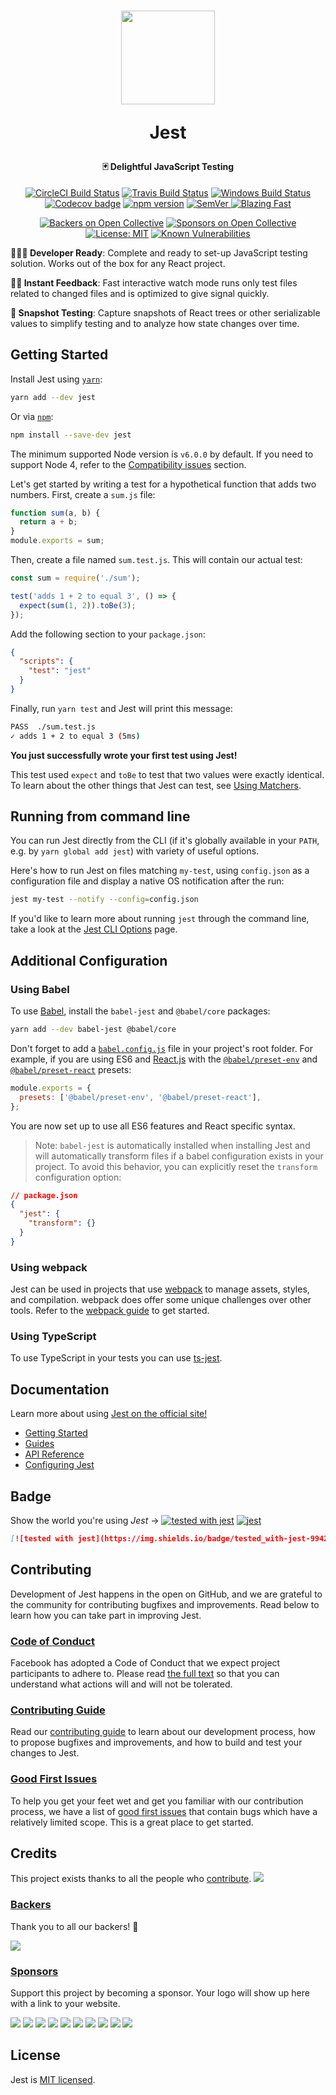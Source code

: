 <h1 align="center">
  <img src="http://dp.hanlon.io/313y3u2D0p38/jest.png" height="150" width="150"/>
  <p align="center">Jest</p>
  <p align="center" style="font-size: 0.5em">🃏 Delightful JavaScript Testing</p>
</h1>

<p align="center">
    <a href="https://circleci.com/gh/facebook/jest"><img src="https://circleci.com/gh/facebook/jest.svg?style=shield" alt="CircleCI Build Status"></a>
    <a href="https://travis-ci.org/facebook/jest"><img src="https://travis-ci.org/facebook/jest.svg?branch=master" alt="Travis Build Status"></a>
    <a href="https://ci.appveyor.com/project/Daniel15/jest/branch/master"><img src="https://ci.appveyor.com/api/projects/status/8n38o44k585hhvhd/branch/master?svg=true" alt="Windows Build Status"></a>
    <a href="https://codecov.io/gh/facebook/jest"><img src="https://codecov.io/gh/facebook/jest/branch/master/graph/badge.svg" alt="Codecov badge"></a>
    <a href="http://badge.fury.io/js/jest"><img src="https://badge.fury.io/js/jest.svg" alt="npm version"></a>
    <a href="https://dependabot.com/compatibility-score.html?dependency-name=jest&amp;package-manager=npm_and_yarn&amp;version-scheme=semver"><img src="https://api.dependabot.com/badges/compatibility_score?dependency-name=jest&amp;package-manager=npm_and_yarn&amp;version-scheme=semver" alt="SemVer">
    <a href="https://twitter.com/acdlite/status/974390255393505280"><img src="https://img.shields.io/badge/speed-blazing%20%F0%9F%94%A5-brightgreen.svg" alt="Blazing Fast"></a>
</p>
<p align="center">
    <a href="#backers"><img src="https://opencollective.com/jest/backers/badge.svg" alt="Backers on Open Collective"></a>
    <a href="#sponsors"><img src="https://opencollective.com/jest/sponsors/badge.svg" alt="Sponsors on Open Collective"></a>
    <a href="https://opensource.org/licenses/MIT"><img src="https://img.shields.io/badge/License-MIT-yellow.svg" alt="License: MIT"></a>
     <a href="https://snyk.io/test/github/facebook/jest?targetFile=packages/jest/package.json"><img src="https://snyk.io/test/github/facebook/jest/badge.svg?targetFile=packages/jest/package.json" alt="Known Vulnerabilities" data-canonical-src="https://snyk.io/test/github/facebook/jest?targetFile=packages/jest/package.json" style="max-width:100%;"></a>
</p>

**👩🏻‍💻 Developer Ready**: Complete and ready to set-up JavaScript testing solution. Works out of the box for any React project.

**🏃🏽 Instant Feedback**: Fast interactive watch mode runs only test files related to changed files and is optimized to give signal quickly.

**📸 Snapshot Testing**: Capture snapshots of React trees or other serializable values to simplify testing and to analyze how state changes over time.

## Getting Started

<!-- generated_getting_started_start -->

Install Jest using [`yarn`](https://yarnpkg.com/en/package/jest):

```bash
yarn add --dev jest
```

Or via [`npm`](https://www.npmjs.com/):

```bash
npm install --save-dev jest
```

The minimum supported Node version is `v6.0.0` by default. If you need to support Node 4, refer to the [Compatibility issues](https://jestjs.io/docs/en/troubleshooting#compatibility-issues) section.

Let's get started by writing a test for a hypothetical function that adds two numbers. First, create a `sum.js` file:

```javascript
function sum(a, b) {
  return a + b;
}
module.exports = sum;
```

Then, create a file named `sum.test.js`. This will contain our actual test:

```javascript
const sum = require('./sum');

test('adds 1 + 2 to equal 3', () => {
  expect(sum(1, 2)).toBe(3);
});
```

Add the following section to your `package.json`:

```json
{
  "scripts": {
    "test": "jest"
  }
}
```

Finally, run `yarn test` and Jest will print this message:

```bash
PASS  ./sum.test.js
✓ adds 1 + 2 to equal 3 (5ms)
```

**You just successfully wrote your first test using Jest!**

This test used `expect` and `toBe` to test that two values were exactly identical. To learn about the other things that Jest can test, see [Using Matchers](https://jestjs.io/docs/using-matchers).

## Running from command line

You can run Jest directly from the CLI (if it's globally available in your `PATH`, e.g. by `yarn global add jest`) with variety of useful options.

Here's how to run Jest on files matching `my-test`, using `config.json` as a configuration file and display a native OS notification after the run:

```bash
jest my-test --notify --config=config.json
```

If you'd like to learn more about running `jest` through the command line, take a look at the [Jest CLI Options](https://jestjs.io/docs/cli) page.

## Additional Configuration

### Using Babel

To use [Babel](http://babeljs.io/), install the `babel-jest` and `@babel/core` packages:

```bash
yarn add --dev babel-jest @babel/core
```

Don't forget to add a [`babel.config.js`](https://babeljs.io/docs/en/config-files) file in your project's root folder. For example, if you are using ES6 and [React.js](https://reactjs.org) with the [`@babel/preset-env`](https://babeljs.io/docs/en/babel-preset-env) and [`@babel/preset-react`](https://babeljs.io/docs/en/babel-preset-react) presets:

```js
module.exports = {
  presets: ['@babel/preset-env', '@babel/preset-react'],
};
```

You are now set up to use all ES6 features and React specific syntax.

> Note: `babel-jest` is automatically installed when installing Jest and will automatically transform files if a babel configuration exists in your project. To avoid this behavior, you can explicitly reset the `transform` configuration option:

```json
// package.json
{
  "jest": {
    "transform": {}
  }
}
```

### Using webpack

Jest can be used in projects that use [webpack](https://webpack.js.org/) to manage assets, styles, and compilation. webpack does offer some unique challenges over other tools. Refer to the [webpack guide](docs/Webpack.md) to get started.

### Using TypeScript

To use TypeScript in your tests you can use [ts-jest](https://github.com/kulshekhar/ts-jest).

<!-- generated_getting_started_end -->

## Documentation

Learn more about using [Jest on the official site!](https://jestjs.io)

- [Getting Started](https://jestjs.io/docs/en/getting-started)
- [Guides](https://jestjs.io/docs/en/snapshot-testing)
- [API Reference](https://jestjs.io/docs/en/api)
- [Configuring Jest](https://jestjs.io/docs/en/configuration)

## Badge

Show the world you're using _Jest_ → [![tested with jest](https://img.shields.io/badge/tested_with-jest-99424f.svg)](https://github.com/facebook/jest) [![jest](https://jestjs.io/img/jest-badge.svg)](https://github.com/facebook/jest)

```md
[![tested with jest](https://img.shields.io/badge/tested_with-jest-99424f.svg)](https://github.com/facebook/jest) [![jest](https://jestjs.io/img/jest-badge.svg)](https://github.com/facebook/jest)
```

## Contributing

Development of Jest happens in the open on GitHub, and we are grateful to the community for contributing bugfixes and improvements. Read below to learn how you can take part in improving Jest.

### [Code of Conduct](https://code.facebook.com/codeofconduct)

Facebook has adopted a Code of Conduct that we expect project participants to adhere to. Please read [the full text](https://code.facebook.com/codeofconduct) so that you can understand what actions will and will not be tolerated.

### [Contributing Guide](CONTRIBUTING.md)

Read our [contributing guide](CONTRIBUTING.md) to learn about our development process, how to propose bugfixes and improvements, and how to build and test your changes to Jest.

### [Good First Issues](https://github.com/facebook/jest/labels/%3Awave%3A%20Good%20First%20Issue)

To help you get your feet wet and get you familiar with our contribution process, we have a list of [good first issues](https://github.com/facebook/jest/labels/%3Awave%3A%20Good%20First%20Issue) that contain bugs which have a relatively limited scope. This is a great place to get started.

## Credits

This project exists thanks to all the people who [contribute](CONTRIBUTING.md). <a href="https://github.com/facebook/jest/graphs/contributors"><img src="https://opencollective.com/jest/contributors.svg?width=890&button=false" /></a>

### [Backers](https://opencollective.com/jest#backer)

Thank you to all our backers! 🙏

<a href="https://opencollective.com/jest#backers" target="_blank"><img src="https://opencollective.com/jest/backers.svg?width=890"></a>

### [Sponsors](https://opencollective.com/jest#sponsor)

Support this project by becoming a sponsor. Your logo will show up here with a link to your website.

<a href="https://opencollective.com/jest/sponsor/0/website" target="_blank"><img src="https://opencollective.com/jest/sponsor/0/avatar.svg"></a> <a href="https://opencollective.com/jest/sponsor/1/website" target="_blank"><img src="https://opencollective.com/jest/sponsor/1/avatar.svg"></a> <a href="https://opencollective.com/jest/sponsor/2/website" target="_blank"><img src="https://opencollective.com/jest/sponsor/2/avatar.svg"></a> <a href="https://opencollective.com/jest/sponsor/3/website" target="_blank"><img src="https://opencollective.com/jest/sponsor/3/avatar.svg"></a> <a href="https://opencollective.com/jest/sponsor/4/website" target="_blank"><img src="https://opencollective.com/jest/sponsor/4/avatar.svg"></a> <a href="https://opencollective.com/jest/sponsor/5/website" target="_blank"><img src="https://opencollective.com/jest/sponsor/5/avatar.svg"></a> <a href="https://opencollective.com/jest/sponsor/6/website" target="_blank"><img src="https://opencollective.com/jest/sponsor/6/avatar.svg"></a> <a href="https://opencollective.com/jest/sponsor/7/website" target="_blank"><img src="https://opencollective.com/jest/sponsor/7/avatar.svg"></a> <a href="https://opencollective.com/jest/sponsor/8/website" target="_blank"><img src="https://opencollective.com/jest/sponsor/8/avatar.svg"></a> <a href="https://opencollective.com/jest/sponsor/9/website" target="_blank"><img src="https://opencollective.com/jest/sponsor/9/avatar.svg"></a>

## License

Jest is [MIT licensed](./LICENSE).

